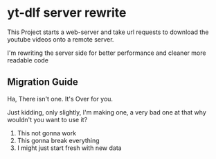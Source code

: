 # yt-dlf server rewrite

This Project starts a web-server and take url requests to download the youtube videos onto a remote server.

I'm rewriting the server side for better performance and cleaner more readable code


## Migration Guide

Ha, There isn't one. It's Over for you.

Just kidding, only slightly, I'm making one, a very bad one at that
why wouldn't you want to use it?

1. This not gonna work
1. This gonna break everything
1. I might just start fresh with new data

